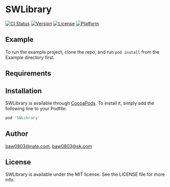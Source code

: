 # SWLibrary

[![CI Status](https://img.shields.io/travis/baw0803@nate.com/SWLibrary.svg?style=flat)](https://travis-ci.org/baw0803@nate.com/SWLibrary)
[![Version](https://img.shields.io/cocoapods/v/SWLibrary.svg?style=flat)](https://cocoapods.org/pods/SWLibrary)
[![License](https://img.shields.io/cocoapods/l/SWLibrary.svg?style=flat)](https://cocoapods.org/pods/SWLibrary)
[![Platform](https://img.shields.io/cocoapods/p/SWLibrary.svg?style=flat)](https://cocoapods.org/pods/SWLibrary)

## Example

To run the example project, clone the repo, and run `pod install` from the Example directory first.

## Requirements

## Installation

SWLibrary is available through [CocoaPods](https://cocoapods.org). To install
it, simply add the following line to your Podfile:

```ruby
pod 'SWLibrary'
```

## Author

baw0803@nate.com, baw0803@sk.com

## License

SWLibrary is available under the MIT license. See the LICENSE file for more info.
